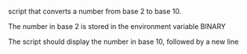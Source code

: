 script that converts a number from base 2 to base 10.



The number in base 2 is stored in the environment variable BINARY

The script should display the number in base 10, followed by a new line
